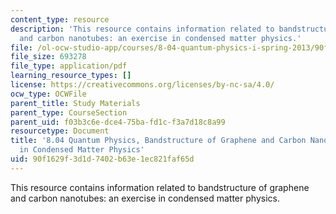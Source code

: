 ```yaml
---
content_type: resource
description: 'This resource contains information related to bandstructure of graphene
  and carbon nanotubes: an exercise in condensed matter physics.'
file: /ol-ocw-studio-app/courses/8-04-quantum-physics-i-spring-2013/90f1629f3d1d7402b63e1ec821faf65d_MIT8_04S13_BandGrapheneCNT.pdf
file_size: 693278
file_type: application/pdf
learning_resource_types: []
license: https://creativecommons.org/licenses/by-nc-sa/4.0/
ocw_type: OCWFile
parent_title: Study Materials
parent_type: CourseSection
parent_uid: f03b3c6e-dce4-75ba-fd1c-f3a7d18c8a99
resourcetype: Document
title: '8.04 Quantum Physics, Bandstructure of Graphene and Carbon Nanotubes: An Exercise
  in Condensed Matter Physics'
uid: 90f1629f-3d1d-7402-b63e-1ec821faf65d
---
```

This resource contains information related to bandstructure of graphene and carbon nanotubes: an exercise in condensed matter physics.